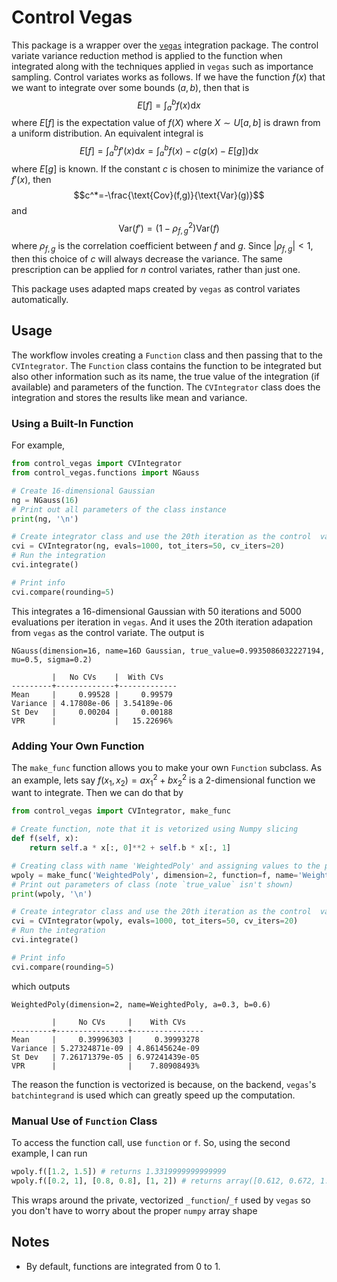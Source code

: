 # Control Vegas
 This package is a wrapper over the [`vegas`](https://github.com/gplepage/vegas) integration package. The control variate variance reduction method is applied to the function when integrated along with the techniques applied in `vegas` such as importance sampling. Control variates works as follows. If we have the function $f(x)$ that we want to integrate over some bounds $(a,b)$, then that is
$$E[f]=\int_a^bf(x)\text{d}x$$
where $E[f]$ is the expectation value of $f(X)$ where $X\sim U[a,b]$ is drawn from a uniform distribution. An equivalent integral is
$$E[f]=\int_a^bf'(x)\text{d}x=\int_a^bf(x)-c\Big(g(x)-E[g]\Big)\text{d}x$$
where $E[g]$ is known. If the constant $c$ is chosen to minimize the variance of $f'(x)$, then
$$c^*=-\frac{\text{Cov}(f,g)}{\text{Var}(g)}$$
and
$$\text{Var}(f')=(1-\rho^2_{f,g})\text{Var}(f)$$
where $\rho_{f,g}$ is the correlation coefficient between $f$ and $g$. Since $|\rho_{f,g}|<1$, then this choice of $c$ will always decrease the variance. The same prescription can be applied for $n$ control variates, rather than just one.

This package uses adapted maps created by `vegas` as control variates automatically.

## Usage
The workflow involes creating a `Function` class and then passing that to the `CVIntegrator`. The `Function` class contains the function to be integrated but also other information such as its name, the true value of the integration (if available) and parameters of the function. The `CVIntegrator` class does the integration and stores the results like mean and variance.

### Using a Built-In Function
For example,
```python
from control_vegas import CVIntegrator
from control_vegas.functions import NGauss

# Create 16-dimensional Gaussian
ng = NGauss(16)
# Print out all parameters of the class instance
print(ng, '\n')

# Create integrator class and use the 20th iteration as the control  variate
cvi = CVIntegrator(ng, evals=1000, tot_iters=50, cv_iters=20)
# Run the integration
cvi.integrate()

# Print info
cvi.compare(rounding=5)
```
This integrates a 16-dimensional Gaussian with 50 iterations and 5000 evaluations per iteration in `vegas`. And it uses the 20th iteration adapation from `vegas` as the control variate. The output is
```
NGauss(dimension=16, name=16D Gaussian, true_value=0.9935086032227194, mu=0.5, sigma=0.2) 

         |   No CVs    |  With CVs   
---------+-------------+-------------
Mean     |     0.99528 |     0.99579
Variance | 4.17808e-06 | 3.54189e-06
St Dev   |     0.00204 |     0.00188
VPR      |             |   15.22696%
```

### Adding Your Own Function
The `make_func` function allows you to make your own `Function` subclass. As an example, lets say $f(x_1,x_2)=ax_1^2+bx_2^2$ is a 2-dimensional function we want to integrate. Then we can do that by
```python
from control_vegas import CVIntegrator, make_func

# Create function, note that it is vetorized using Numpy slicing
def f(self, x):
    return self.a * x[:, 0]**2 + self.b * x[:, 1]

# Creating class with name 'WeightedPoly' and assigning values to the parameters in the function
wpoly = make_func('WeightedPoly', dimension=2, function=f, name='Weighted Polynomial', a=0.3, b=0.6)
# Print out parameters of class (note `true_value` isn't shown)
print(wpoly, '\n')

# Create integrator class and use the 20th iteration as the control  variate
cvi = CVIntegrator(wpoly, evals=1000, tot_iters=50, cv_iters=20)
# Run the integration
cvi.integrate()

# Print info
cvi.compare(rounding=5)
```
which outputs
```
WeightedPoly(dimension=2, name=WeightedPoly, a=0.3, b=0.6) 

         |     No CVs     |    With CVs    
---------+----------------+----------------
Mean     |     0.39996303 |     0.39993278
Variance | 5.27324871e-09 | 4.86145624e-09
St Dev   | 7.26171379e-05 | 6.97241439e-05
VPR      |                |    7.80908493%
```
The reason the function is vectorized is because, on the backend, `vegas`'s `batchintegrand` is used which can greatly speed up the computation.

### Manual Use of `Function` Class
To access the function call, use `function` or `f`. So, using the second example, I can run
```python
wpoly.f([1.2, 1.5]) # returns 1.3319999999999999
wpoly.f([0.2, 1], [0.8, 0.8], [1, 2]) # returns array([0.612, 0.672, 1.5  ])
```
This wraps around the private, vectorized `_function`/`_f` used by `vegas` so you don't have to worry about the proper `numpy` array shape

## Notes
- By default, functions are integrated from 0 to 1.
